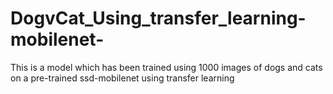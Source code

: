 # DogvCat_Using_transfer_learning-mobilenet-
This is a model which has been trained using 1000 images of dogs and cats on a pre-trained ssd-mobilenet using transfer learning

